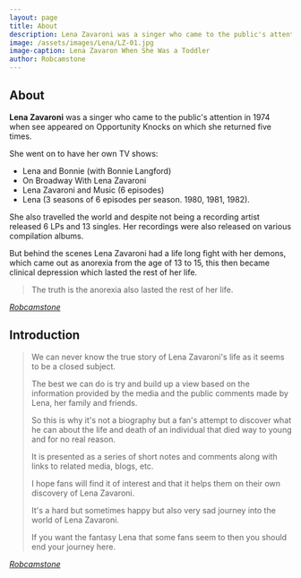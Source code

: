 ```yaml
---
layout: page
title: About
description: Lena Zavaroni was a singer who came to the public's attention in 1974 when see appeared on Opportunity Knocks on which she returned five times.
image: /assets/images/Lena/LZ-01.jpg
image-caption: Lena Zavaron When She Was a Toddler
author: Robcamstone
---
```


## About

**Lena Zavaroni** was a singer who came to the public's attention in 1974 when see appeared on Opportunity Knocks on which she returned five times.

She went on to have her own TV shows:

* Lena and Bonnie (with Bonnie Langford)
* On Broadway With Lena Zavaroni
* Lena Zavaroni and Music (6 episodes)
* Lena (3 seasons of 6 episodes per season. 1980, 1981, 1982).

She also travelled the world and despite not being a recording artist released 6 LPs and 13 singles. Her recordings were also released on various compilation albums.

But behind the scenes Lena Zavaroni had a life long fight with her demons, which came out as anorexia from the age of 13 to 15, this then became clinical depression which lasted the rest of her life.

> The truth is the anorexia also lasted the rest of her life.

<cite>[Robcamstone](https://m.me/fanzoflenazavaroni)</cite>

## Introduction

> We can never know the true story of Lena Zavaroni's life as it seems to be a closed subject.
>
> The best we can do is try and build up a view based on the information provided by the media and the public comments made by Lena, her family and friends.
>
> So this is why it's not a biography but a fan's attempt to discover what he can about the life and death of an individual that died way to young and for no real reason.
>
> It is presented as a series of short notes and comments along with links to related media, blogs, etc.
>
> I hope fans will find it of interest and that it helps them on their own discovery of Lena Zavaroni.
>
> It's a hard but sometimes happy but also very sad journey into the world of Lena Zavaroni.
>
> If you want the fantasy Lena that some fans seem to then you should end your journey here.

<cite>[Robcamstone](https://m.me/fanzoflenazavaroni)</cite>

